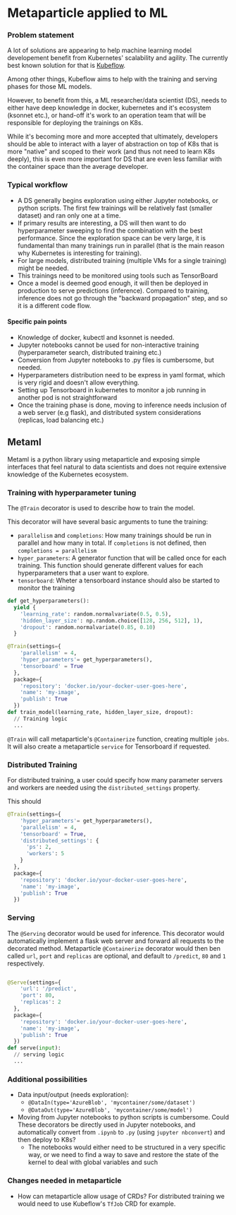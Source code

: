 # Metaparticle applied to ML

### Problem statement

A lot of solutions are appearing to help machine learning model developement benefit from Kubernetes' scalability and agility.
The currently best known solution for that is [Kubeflow](https://github.com/kubeflow/kubeflow/). 

Among other things, Kubeflow aims to help with the training and serving phases for those ML models.

However, to benefit from this, a ML researcher/data scientist (DS), needs to either have deep knowledge in docker, kubernetes and it's ecosystem (ksonnet etc.), or hand-off it's  work to an operation team that will be responsible for deploying the trainings on K8s.

While it's becoming more and more accepted that ultimately, developers should be able to interact with a layer of abstraction on top of K8s that is more "native" and scoped to their work (and thus not need to learn K8s deeply), this is even more important for DS that are even less familiar with the container space than the average developer.

### Typical workflow

* A DS generally begins exploration using either Jupyter notebooks, or python scripts. The first few trainings will be relatively fast (smaller dataset) and ran only one at a time.
* If primary results are interesting, a DS will then want to do hyperparameter sweeping to find the combination with the best performance. Since the exploration space can be very large, it is fundamental than many trainings run in parallel (that is the main reason why Kubernetes is interesting for training).
* For large models, distributed training (multiple VMs for a single training) might be needed.
* This trainings need to be monitored using tools such as TensorBoard
* Once a model is deemed good enough, it will then be deployed in production to serve predictions (inference). Compared to training, inference does not go through the "backward propagation" step, and so it is a different code flow.

#### Specific pain points

* Knowledge of docker, kubectl and ksonnet is needed.
* Jupyter notebooks cannot be used for non-interactive training (hyperparameter search, distributed training etc.)
* Conversion from Jupyter notebooks to .py files is cumbersome, but needed.
* Hyperparameters distribution need to be express in yaml format, which is very rigid and doesn't allow everything.
* Setting up Tensorboard in kubernetes to monitor a job running in another pod is not straightforward
* Once the training phase is done, moving to inference needs inclusion of a web server (e.g flask), and distributed system considerations (replicas, load balancing etc.)


## Metaml

Metaml is a python library using metaparticle and exposing simple interfaces that feel natural to data scientists and does not require extensive knowledge of the Kubernetes ecosystem.

### Training with hyperparameter tuning

The `@Train` decorator is used to describe how to train the model.

This decorator will have several basic arguments to tune the training:
* `parallelism` and `completions`: How many trainings should be run in parallel and how many in total. If `completions` is not defined, then `completions = parallelism`
* `hyper_parameters`: A generator function that will be called once for each training. This function should generate different values for each hyperparameters that a user want to explore.
* `tensorboard`: Wheter a tensorboard instance should also be started to monitor the training

```python
def get_hyperparameters():
  yield {
    'learning_rate': random.normalvariate(0.5, 0.5),
    'hidden_layer_size': np.random.choice([128, 256, 512], 1),
    'dropout': random.normalvariate(0.85, 0.10)
  }

@Train(settings={
    'parallelism' = 4,
    'hyper_parameters'= get_hyperparameters(),
    'tensorboard' = True
  },
  package={
    'repository': 'docker.io/your-docker-user-goes-here', 
    'name': 'my-image',
    'publish': True
  })
def train_model(learning_rate, hidden_layer_size, dropout):
  // Training logic
  ...
```

`@Train` will call metaparticle's `@Containerize` function, creating multiple `jobs`.
It will also create a metaparticle `service` for Tensorboard if requested.


### Distributed Training

For distributed training, a user could specify how many parameter servers and workers are needed using the `distributed_settings` property.

This should 

```python
@Train(settings={
    'hyper_parameters'= get_hyperparameters(),
    'parallelism' = 4,
    'tensorboard' = True,
    'distributed_settings': {
      'ps': 2,
      'workers': 5
    }
  },
  package={
    'repository': 'docker.io/your-docker-user-goes-here', 
    'name': 'my-image',
    'publish': True
  })
```

### Serving

The `@Serving` decorator would be used for inference.
This decorator would automatically implement a flask web server and forward all requests to the decorated method.
Metaparticle `@Containerize` decorator would then ben called 
`url`, `port` and `replicas` are optional, and default to `/predict`, `80` and `1` respectively.

```python

@Serve(settings={
    'url': '/predict',
    'port': 80,
    'replicas': 2   
  },
  package={
    'repository': 'docker.io/your-docker-user-goes-here', 
    'name': 'my-image',
    'publish': True
  })
def serve(input):
  // serving logic
  ...
```

### Additional possibilities

* Data input/output (needs exploration):
  * `@DataIn(type='AzureBlob', 'mycontainer/some/dataset')`
  * `@DataOut(type='AzureBlob', 'mycontainer/some/model')`
* Moving from Jupyter notebooks to python scripts is cumbersome. Could These decorators be directly used in Jupyter notebooks, and automatically convert from `.ipynb` to `.py` (using `jupyter nbconvert`) and then deploy to K8s?
  * The notebooks would either need to be structured in a very specific way, or we need to find a way to save and restore the state of the kernel to deal with global variables and such

### Changes needed in metaparticle

* How can metaparticle allow usage of CRDs? For distributed training we would need to use Kubeflow's `TfJob` CRD for example.


